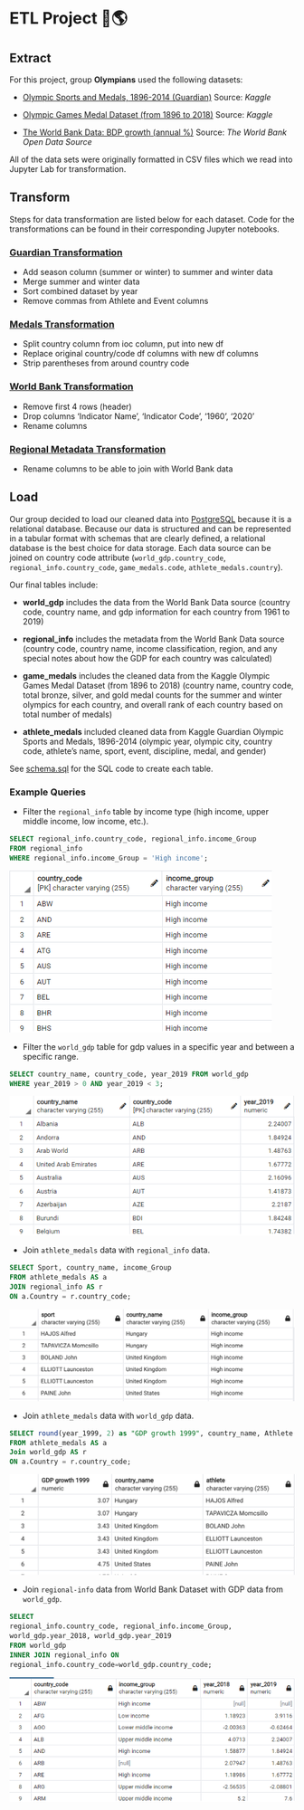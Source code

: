 # ETL Project 🏅🌎

## **E**xtract
For this project, group **Olympians** used the following datasets:
* [Olympic Sports and Medals, 1896-2014 (Guardian)](https://www.kaggle.com/the-guardian/olympic-games?select=dictionary.csv) Source: *Kaggle*

* [Olympic Games Medal Dataset (from 1896 to 2018)](https://www.kaggle.com/rushikeshlavate/olympic-games-medal-datasetfrom-1896-to-2018) Source: *Kaggle*

* [The World Bank Data: BDP growth (annual %)](https://data.worldbank.org/indicator/NY.GDP.MKTP.KD.ZG?end=1990&most_recent_year_desc=true&start=1990&view=map&year=1961) Source: *The World Bank Open Data Source*

All of the data sets were originally formatted in CSV files which we read into Jupyter Lab for transformation.

## **T**ransform
Steps for data transformation are listed below for each dataset. Code for the transformations can be found in their corresponding Jupyter notebooks.

### [Guardian Transformation](Guardian_Files)
* Add season column (summer or winter) to summer and winter data
* Merge summer and winter data
* Sort combined dataset by year
* Remove commas from Athlete and Event columns

### [Medals Transformation](Medals_Files)
* Split country column from ioc column, put into new df
* Replace original country/code df columns with new df columns
* Strip parentheses from around country code

### [World Bank Transformation](World_Bank_Files)
* Remove first 4 rows (header)
* Drop columns ‘Indicator Name’, ‘Indicator Code’, ‘1960’, ‘2020’
* Rename columns

### [Regional Metadata Transformation](World_Bank_Files)
* Rename columns to be able to join with World Bank data

## **L**oad
Our group decided to load our cleaned data into [PostgreSQL](https://www.postgresql.org/) because it is a relational database. Because our data is structured and can be represented in a tabular format with schemas that are clearly defined, a relational database is the best choice for data storage. Each data source can be joined on country code attribute (`world_gdp.country_code`, `regional_info.country_code`, `game_medals.code`, `athlete_medals.country`).

Our final tables include:
* **world_gdp** includes the data from the World Bank Data source (country code, country name, and gdp information for each country from 1961 to 2019)

* **regional_info** includes the metadata from the World Bank Data source (country code, country name, income classification, region, and any special notes about how the GDP for each country was calculated)

* **game_medals** includes the cleaned data from the Kaggle Olympic Games Medal Dataset (from 1896 to 2018) (country name, country code, total bronze, silver, and gold medal counts for the summer and winter olympics for each country, and overall rank of each country based on total number of medals)

* **athlete_medals** included cleaned data from Kaggle Guardian Olympic Sports and Medals, 1896-2014 (olympic year, olympic city, country code, athlete’s name, sport, event, discipline, medal, and gender)

See [schema.sql](schema.sql) for the SQL code to create each table.

### Example Queries
* Filter the `regional_info` table by income type (high income, upper middle income, low income, etc.).
```sql
SELECT regional_info.country_code, regional_info.income_Group 
FROM regional_info 
WHERE regional_info.income_Group = 'High income';
```
![dude](screenshots/filter_region_by_income_type.png)

* Filter the `world_gdp` table for gdp values in a specific year and between a specific range.
```sql
SELECT country_name, country_code, year_2019 FROM world_gdp
WHERE year_2019 > 0 AND year_2019 < 3;
```
![world_gdp table filtered by year and range](screenshots/filter_gdp_by_year_and_range.png)

* Join `athlete_medals` data with `regional_info` data.
```sql
SELECT Sport, country_name, income_Group
FROM athlete_medals AS a
JOIN regional_info AS r
ON a.Country = r.country_code;
```
![join athlete and regional](screenshots/join_athlete_and_regional.png)

* Join `athlete_medals` data with `world_gdp` data.
```sql
SELECT round(year_1999, 2) as "GDP growth 1999", country_name, Athlete
FROM athlete_medals AS a
Join world_gdp AS r
ON a.Country = r.country_code;
```
![join athlete and gdp](screenshots/join_athlete_and_gdp.png)

* Join `regional-info` data from World Bank Dataset with GDP data from `world_gdp`.
```sql
SELECT 
regional_info.country_code, regional_info.income_Group,
world_gdp.year_2018, world_gdp.year_2019
FROM world_gdp
INNER JOIN regional_info ON
regional_info.country_code=world_gdp.country_code;
```
![join regional and gdp data](screenshots/join_regional_and_gdp.png)